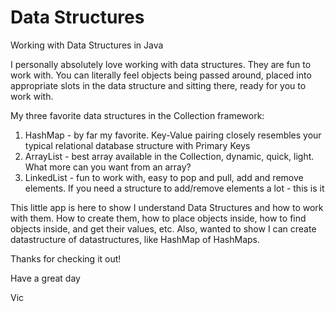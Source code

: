 # Data Structures

Working with Data Structures in Java

I personally absolutely love working with data structures. They are fun to work with. You can literally feel objects being passed around,
placed into appropriate slots in the data structure and sitting there, ready for you to work with.

My three favorite data structures in the Collection framework:
1. HashMap - by far my favorite. Key-Value pairing closely resembles your typical relational database structure with Primary Keys
2. ArrayList - best array available in the Collection, dynamic, quick, light. What more can you want from an array?
3. LinkedList - fun to work with, easy to pop and pull, add and remove elements. If you need a structure to add/remove elements a lot - this is it

This little app is here to show I understand Data Structures and how to work with them. How to create them, how to place objects inside,
how to find objects inside, and get their values, etc. Also, wanted to show I can create datastructure of datastructures, like HashMap of HashMaps.

Thanks for checking it out!

Have a great day

Vic

